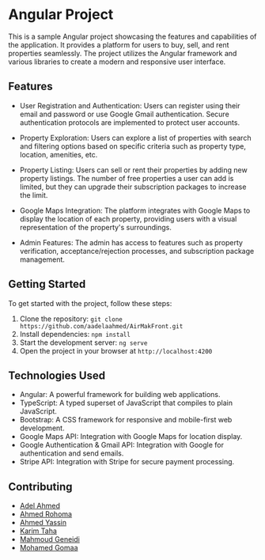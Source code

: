 # Angular Project

This is a sample Angular project showcasing the features and capabilities of the application. It provides a platform for users to buy, sell, and rent properties seamlessly. The project utilizes the Angular framework and various libraries to create a modern and responsive user interface.

## Features

- User Registration and Authentication: Users can register using their email and password or use Google Gmail authentication. Secure authentication protocols are implemented to protect user accounts.

- Property Exploration: Users can explore a list of properties with search and filtering options based on specific criteria such as property type, location, amenities, etc.

- Property Listing: Users can sell or rent their properties by adding new property listings. The number of free properties a user can add is limited, but they can upgrade their subscription packages to increase the limit.

- Google Maps Integration: The platform integrates with Google Maps to display the location of each property, providing users with a visual representation of the property's surroundings.

- Admin Features: The admin has access to features such as property verification, acceptance/rejection processes, and subscription package management.

## Getting Started

To get started with the project, follow these steps:

1. Clone the repository: `git clone https://github.com/aadelaahmed/AirMakFront.git`
2. Install dependencies: `npm install`
3. Start the development server: `ng serve`
4. Open the project in your browser at `http://localhost:4200`

## Technologies Used

- Angular: A powerful framework for building web applications.
- TypeScript: A typed superset of JavaScript that compiles to plain JavaScript.
- Bootstrap: A CSS framework for responsive and mobile-first web development.
- Google Maps API: Integration with Google Maps for location display.
- Google Authentication & Gmail API: Integration with Google for authentication and send emails.
- Stripe API: Integration with Stripe for secure payment processing.

## Contributing

- [Adel Ahmed](https://github.com/aadelaahmed)
- [Ahmed Rohoma](https://github.com/Ahmed-Rohoma)
- [Ahmed Yassin](https://github.com/aahmedYassin)
- [Karim Taha](https://github.com/karimtismail)
- [Mahmoud Geneidi](https://github.com/Mahmoud-Geneidi)
- [Mohamed Gomaa](https://github.com/mohamedgomaa23722)
